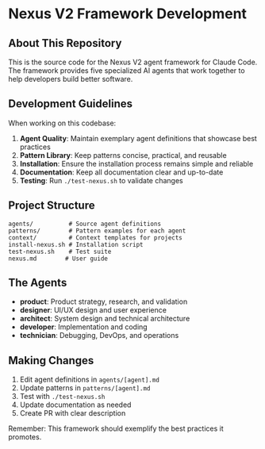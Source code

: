 # Nexus V2 Framework Development

## About This Repository

This is the source code for the Nexus V2 agent framework for Claude Code. The framework provides five specialized AI agents that work together to help developers build better software.

## Development Guidelines

When working on this codebase:

1. **Agent Quality**: Maintain exemplary agent definitions that showcase best practices
2. **Pattern Library**: Keep patterns concise, practical, and reusable
3. **Installation**: Ensure the installation process remains simple and reliable
4. **Documentation**: Keep all documentation clear and up-to-date
5. **Testing**: Run `./test-nexus.sh` to validate changes

## Project Structure

```
agents/          # Source agent definitions
patterns/        # Pattern examples for each agent
context/         # Context templates for projects
install-nexus.sh # Installation script
test-nexus.sh    # Test suite
nexus.md        # User guide
```

## The Agents

- **product**: Product strategy, research, and validation
- **designer**: UI/UX design and user experience
- **architect**: System design and technical architecture
- **developer**: Implementation and coding
- **technician**: Debugging, DevOps, and operations

## Making Changes

1. Edit agent definitions in `agents/[agent].md`
2. Update patterns in `patterns/[agent].md`
3. Test with `./test-nexus.sh`
4. Update documentation as needed
5. Create PR with clear description

Remember: This framework should exemplify the best practices it promotes.